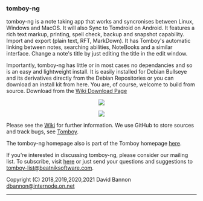 ### tomboy-ng 

tomboy-ng is a note taking app that works and syncronises between Linux, Windows and MacOS. It will also Sync to Tomdroid on Android. It features a rich text markup, printing, spell check, backup and snapshot capability. Import and export (plain text, RFT, MarkDown). It has Tomboy's automatic linking between notes, searching abilities, NoteBooks and a similar interface. Change a note's title by just editing the title in the edit window. 

Importantly, tomboy-ng has little or in most cases no dependancies and so is an easy and lightweight install. It is easily installed for Debian Bullseye and its derivatives directly from the Debian Repositories or you can download an install kit from here. You are, of course, welcome to build from source. Download from the [Wiki Download Page](https://github.com/tomboy-notes/tomboy-ng/wiki/Download_Release)
<p align="center"><img src="https://github.com/tomboy-notes/tomboy-ng/blob/master/doc/gallery/tomboyNG_hero.png"></p>
<p align="center"><img src="https://github.com/xypd/tomboy-ng/blob/master/doc/gallery/tomboy-ng_screens.png"></p>

Please see the [Wiki](https://github.com/tomboy-notes/tomboy-ng/wiki) for further information.
We use GitHub to store sources and track bugs, see [Tomboy](https://github.com/tomboy-notes/tomboy-ng).

The tomboy-ng homepage also is part of the Tomboy homepage [here](https://wiki.gnome.org/Apps/Tomboy).

If you're interested in discussing tomboy-ng, please consider our mailing list.
To subscribe, visit [here](http://lists.beatniksoftware.com/listinfo.cgi/tomboy-list-beatniksoftware.com)
or just send your questions and suggestions to <tomboy-list@beatniksoftware.com>.

Copyright (C) 2018,2019,2020,2021 David Bannon <dbannon@internode.on.net>

---


